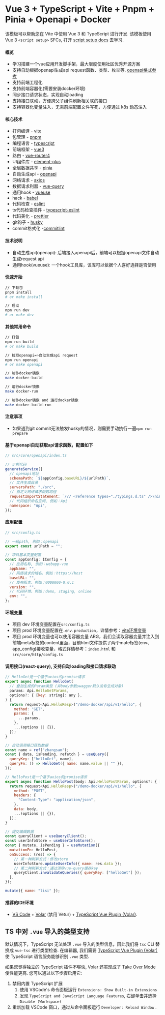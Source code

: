 # Vue 3 + TypeScript + Vite + Pnpm + Pinia + Openapi + Docker

该模板可以帮助您在 Vite 中使用 Vue 3 和 TypeScript 进行开发. 该模板使用 Vue 3 `<script setup>` SFCs, 打开 [script setup docs](https://v3.vuejs.org/api/sfc-script-setup.html#sfc-script-setup) 去学习.

#### 概览
* 学习搭建一个vue应用开发脚手架，最大限度使用社区优秀开源方案
* 支持自动根据openapi生成api request函数、类型、枚举等, [openapi格式参考](https://srv-demo-docker.onrender.com/openapi)
* 支持前端工程化
* 支持前端容器化(需要安装docker环境)
* 同步接口请求状态，实现自动loading
* 支持接口联动，方便跨父子组件刷新相关联的接口
* 支持容器化变量注入，无需前端配置文件写死，方便通过 k8s 动态注入

#### 核心技术
* 打包编译 - [vite](https://github.com/vitejs/vite)
* 包管理 - [pnpm](https://github.com/pnpm/pnpm)
* 编程语言 - [typescript](https://github.com/microsoft/TypeScript)
* 前端框架 - [vue3](https://github.com/vuejs/core)
* 路由 - [vue-router4](https://github.com/vuejs/router)
* UI组件库 - [element-plus](https://github.com/element-plus/element-plus)
* 全局数据共享 - [pinia](https://github.com/vuejs/pinia)
* 自动生成api - [openapi](https://github.com/chenshuai2144/openapi2typescript)
* 网络请求 - [axios](https://github.com/axios/axios)
* 数据请求利器 - [vue-query](https://github.com/TanStack/query/tree/main/packages/vue-query)
* 通用hook - [vueuse](https://github.com/vueuse/vueuse)
* hack - [babel](https://github.com/babel/babel)
* 代码检查 - [eslint](https://github.com/eslint/eslint)
* ts代码检查插件 - [typescript-eslint](https://github.com/typescript-eslint/typescript-eslint)
* 代码美化 - [prettier](https://github.com/prettier/prettier)
* git钩子 - [husky](https://github.com/typicode/husky)
* commit格式化 -[commitlint](https://github.com/conventional-changelog/commitlint)

#### 技术说明
* 自动生成api(openapi): 后端接入apenapi后，前端可以根据openapi文件自动生成request api
* 通用hook(vueuse): 一个hook工具库，该库可以依据个人喜好选择是否使用
  
#### 快速开始
```bash
// 下载包
pnpm install
# or make install

// 启动
npm run dev
# or make dev
```

#### 其他常用命令
```bash
// 打包
npm run build
# or make build

// 拉取openapi=>自动生成api request
npm run openapi
# or make openapi

// 制作docker镜像
make docker-build

// 运行docker镜像
make docker-run

// 制作docker镜像 and 运行docker镜像
make docker-build-run
```

#### 注意事项
* 如果遇到git commit无法触发husky的情况，则需要手动执行一遍`npm run prepare`

#### 基于openapi自动获取api请求函数，配置如下
```js
// src/core/openapi/index.ts

// 示例代码
generateService({
  // openapi地址
  schemaPath: `${appConfig.baseURL}/${urlPath}`,
  // 文件生成目录
  serversPath: "./src",
  // 自定义网络请求函数路径
  requestImportStatement: `/// <reference types="./typings.d.ts" />\nimport request from "@request"`,
  // 代码组织命名空间, 例如：Api
  namespace: "Api",
});
```

#### 应用配置
```js
// src/config.ts

// 一级path, 例如：openapi
export const urlPath = "";

// 项目基本变量配置
const appConfig: IConfig = {
  // 应用名称, 例如：webapp-vue
  appName: "",
  // 网络请求的域名，例如：https://host
  baseURL: "",
  // 发布版本，例如：0000000-0.0.1
  version: "",
  // 代码环境，例如：demo, staging, online
  env: "",
};
```

#### 环境变量
* 项目 dev 环境变量配置在`src/config.ts`
* 项目 prod 环境变量配置在`.env.production`，详情参考：[vite环境变量](https://cn.vitejs.dev/guide/env-and-mode.html)
* 项目 prod 环境变量也可以使用容器变量 ARG，我们会读取容器变量并注入到前端meta标签的content里面，目前html文件提供了两个mate标签(env、app_config)接收变量，格式详情参考：`index.html` 和 `src/core/http/config.ts`

#### 调用接口(react-query), 支持自动loading和接口请求联动
```js
// HelloGet是一个基于axios的promise请求
export async function HelloGet(
  // 叠加生成的Param类型 (非body参数swagger默认没有生成对象)
  params: Api.HelloGetParams,
  options?: { [key: string]: any },
) {
  return request<Api.HelloResp>("/demo-docker/api/v1/hello", {
    method: "GET",
    params: {
      ...params,
    },
    ...(options || {}),
  });
}

// 自动调用接口获取数据
const name = ref("zhangsan");
const { data, isPending, refetch } = useQuery({
  queryKey: ["helloGet", name],
  queryFn: () => HelloGet({ name: name.value || "" }),
});

// HelloPost是一个基于axios的promise请求
export async function HelloPost(body: Api.HelloPostParam, options?: { [key: string]: any }) {
  return request<Api.HelloResp>("/demo-docker/api/v1/hello", {
    method: "POST",
    headers: {
      "Content-Type": "application/json",
    },
    data: body,
    ...(options || {}),
  });
}

// 提交编辑数据
const queryClient = useQueryClient();
const userInfoStore = useUserInfoStore();
const { mutate, isPending } = useMutation({
  mutationFn: HelloPost,
  onSuccess: (res) => {
    // 第一种刷新方式：修改store
    userInfoStore.updateUserInfo({ name: res.data });
    // 第二种刷新方式：通过清除vue-query缓存key
    queryClient.invalidateQueries({ queryKey: ["helloGet"] });
  },
});

mutate({ name: "lisi" });

```

#### 推荐的IDE环境

- [VS Code](https://code.visualstudio.com/) + [Volar](https://marketplace.visualstudio.com/items?itemName=Vue.volar) (禁用 Vetur) + [TypeScript Vue Plugin (Volar)](https://marketplace.visualstudio.com/items?itemName=Vue.vscode-typescript-vue-plugin).

## TS 中对 `.vue` 导入的类型支持

默认情况下，TypeScript 无法处理 `.vue` 导入的类型信息，因此我们将 `tsc` CLI 替换成 `vue-tsc` 进行类型检查. 在编辑器, 我们需要 [TypeScript Vue Plugin (Volar)](https://marketplace.visualstudio.com/items?itemName=Vue.vscode-typescript-vue-plugin) 使 TypeScript 语言服务能够识别 `.vue` 类型.

如果您觉得独立的 TypeScript 插件不够快, Volar 还实现成了 [Take Over Mode](https://github.com/johnsoncodehk/volar/discussions/471#discussioncomment-1361669) 使性能更高. 您可以通过以下步骤启用它:

1. 禁用内置 TypeScript 扩展
   1. 使用 VSCode's 命令面板运行 `Extensions: Show Built-in Extensions` 
   2. 发现 `TypeScript and JavaScript Language Features`, 右键单击并选择 `Disable (Workspace)`
2. 重新加载 VSCode 窗口，通过从命令面板运行 `Developer: Reload Window` .
